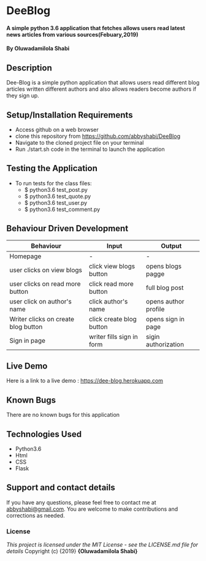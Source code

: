 # DeeBlog
#### A simple python 3.6 application that fetches allows users read latest news articles from various sources(Febuary,2019)
#### By **Oluwadamilola Shabi**
## Description
Dee-Blog is a simple python application that allows users read different blog articles written different authors and also allows readers become authors if they sign up.
## Setup/Installation Requirements
* Access github on a web browser
* clone this repository  from https://github.com/abbyshabi/DeeBlog
* Navigate to the cloned project file on your terminal
* Run ./start.sh code in the terminal to launch the application
## Testing the Application
* To run tests for the class files:
  * $ python3.6 test_post.py
  * $ python3.6 test_quote.py
  * $ python3.6 test_user.py
  * $ python3.6 test_comment.py
## Behaviour Driven Development
|Behaviour| Input | Output|
|---------|-------|-------|
|Homepage| - | -
|user clicks on view blogs| click view blogs button | opens blogs pagge
|user clicks on read more button | click read more button | full blog post
|user click on author's name| click author's name | opens author profile
|Writer clicks on create blog button| click create blog button | opens sign in page
|Sign in page| writer fills sign in form | sigin authorization

## Live Demo
 Here is a link to a live demo : https://dee-blog.herokuapp.com
## Known Bugs
There are no known bugs for this application
## Technologies Used
* Python3.6
* Html
* CSS
* Flask

## Support and contact details
If you have any questions, please feel free to contact me at abbyshabi@gmail.com. You are welcome to make contributions and corrections as needed.
### License
*This project is licensed under the MIT License - see the LICENSE.md file for details*
Copyright (c) {2019} **{Oluwadamilola Shabi}**